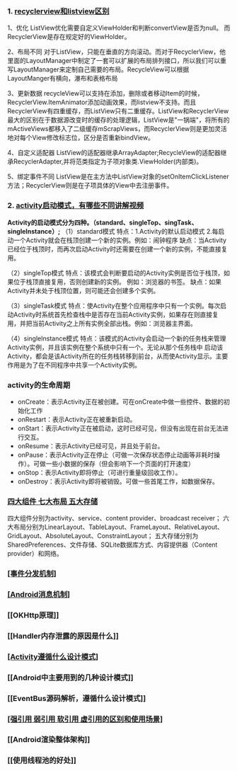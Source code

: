 ### 1.  [recyclerview和listview区别](https://blog.csdn.net/sjh66655/article/details/115094494)
1、优化
ListView优化需要自定义ViewHolder和判断convertView是否为null。 而RecyclerView是存在规定好的ViewHolder。

2、布局不同
对于ListView，只能在垂直的方向滚动。而对于RecyclerView，他里面的LayoutManager中制定了一套可以扩展的布局排列接口，所以我们可以重写LayoutManager来定制自己需要的布局。RecycleView可以根据LayoutManger有横向，瀑布和表格布局

3、更新数据
recycleView可以支持在添加，删除或者移动Item的时候，RecyclerView.ItemAnimator添加动画效果，而listview不支持。而且RecyclerView有四重缓存，而ListView只有二重缓存。ListView和RecyclerView最大的区别在于数据源改变时的缓存的处理逻辑，ListView是"一锅端"，将所有的mActiveViews都移入了二级缓存mScrapViews，而RecyclerView则是更加灵活地对每个View修改标志位，区分是否重新bindView。

4、自定义适配器
ListView的适配器继承ArrayAdapter;RecycleView的适配器继承RecyclerAdapter,并将范类指定为子项对象类.ViewHolder(内部类)。

5、绑定事件不同
ListView是在主方法中ListView对象的setOnItemClickListener方法；RecyclerView则是在子项具体的View中去注册事件。

### 2.  [activity启动模式，有哪些不同](https://blog.csdn.net/NakajimaFN/article/details/117960446)[讲解视频](https://www.bilibili.com/video/BV1Fb4y1W7TX/?spm_id_from=333.337.search-card.all.click&vd_source=901f7f5955487658af7c988c17f4c3ff)
**Activity的启动模式分为四种。（standard、singleTop、singTask、singleInstance）;**
（1）standard模式
    特点：1.Activity的默认启动模式
              2.每启动一个Activity就会在栈顶创建一个新的实例。例如：闹钟程序
    缺点：当Activity已经位于栈顶时，而再次启动Activity时还需要在创建一个新的实例，不能直接复用。

（2）singleTop模式
    特点：该模式会判断要启动的Activity实例是否位于栈顶，如果位于栈顶直接复用，否则创建新的实例。 例如：浏览器的书签。
    缺点：如果Activity并未处于栈顶位置，则可能还会创建多个实例。

（3）singleTask模式
    特点：使Activity在整个应用程序中只有一个实例。每次启动Activity时系统首先检查栈中是否存在当前Activity实例，如果存在则直接复用，并把当前Activity之上所有实例全部出栈。例如：浏览器主界面。

（4）singleInstance模式
    特点：该模式的Activity会启动一个新的任务栈来管理Activity实例，并且该实例在整个系统中只有一个。无论从那个任务栈中    启动该Activity，都会是该Activity所在的任务栈转移到前台，从而使Activity显示。主要作用是为了在不同程序中共享一个Activity实例。

### activity的生命周期
-   onCreate：表示Activity正在被创建。可在onCreate中做一些控件、数据的初始化工作
-   onRestart：表示Activity正在被重新启动。
-   onStart：表示Activity正在被启动，这时已经可见，但没有出现在前台无法进行交互。
-   onResume：表示Activity已经可见，并且处于前台。
-   onPause：表示Activity正在停止（可做一次保存状态停止动画等非耗时操作）。可做一些小数据的保存（但会影响下一个页面的打开速度）
-   onStop：表示Activity即将停止（可进行重量级回收工作）。
-   onDestroy：表示Activity即将被销毁。可做一些首尾工作，如数据保存。

### [四大组件 七大布局 五大存储](https://blog.csdn.net/shenggaofei/article/details/52450668)
四大组件分别为activity、service、content provider、broadcast receiver；
六大布局分别为LinearLayout、TableLayout、FrameLayout、RelativeLayout、GridLayout、AbsoluteLayout、ConstraintLayout；
五大存储分别为SharedPreferences、文件存储、SQLite数据库方式、内容提供器（Content provider）和网络。

### [[事件分发机制]](2023.1.19)

### [[Android消息机制]](2023.1.20)

### [[OKHttp原理]]

### [[Handler内存泄露的原因是什么]]

### [[Activity遵循什么设计模式]](2023.1.21)

### [[Android中主要用到的几种设计模式]]

### [[EventBus源码解析，遵循什么设计模式]]

### [[强引用 弱引用 软引用 虚引用的区别和使用场景]](2023.1.22)

### [[Android渲染整体架构]]

### [[使用线程池的好处]]